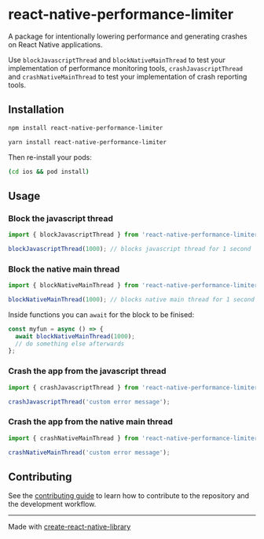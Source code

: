 # react-native-performance-limiter

A package for intentionally lowering performance and generating crashes on React Native applications.

Use `blockJavascriptThread` and `blockNativeMainThread` to test your implementation of performance monitoring tools, `crashJavascriptThread` and `crashNativeMainThread` to test your implementation of crash reporting tools.

## Installation

```sh
npm install react-native-performance-limiter
```

```sh
yarn install react-native-performance-limiter
```

Then re-install your pods:

```sh
(cd ios && pod install)
```

## Usage

### Block the javascript thread

```js
import { blockJavascriptThread } from 'react-native-performance-limiter';

blockJavascriptThread(1000); // blocks javascript thread for 1 second
```

### Block the native main thread

```js
import { blockNativeMainThread } from 'react-native-performance-limiter';

blockNativeMainThread(1000); // blocks native main thread for 1 second
```

Inside functions you can `await` for the block to be finised:

```js
const myfun = async () => {
  await blockNativeMainThread(1000);
  // do something else afterwards
};
```

### Crash the app from the javascript thread

```js
import { crashJavascriptThread } from 'react-native-performance-limiter';

crashJavascriptThread('custom error message');
```

### Crash the app from the native main thread

```js
import { crashNativeMainThread } from 'react-native-performance-limiter';

crashNativeMainThread('custom error message');
```

## Contributing

See the [contributing guide](CONTRIBUTING.md) to learn how to contribute to the repository and the development workflow.

---

Made with [create-react-native-library](https://github.com/callstack/react-native-builder-bob)
